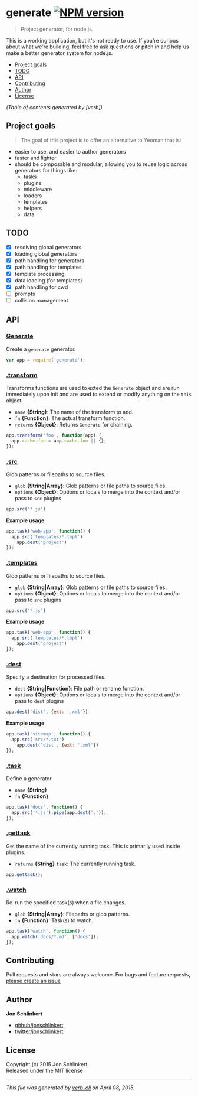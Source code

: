 # generate [![NPM version](https://badge.fury.io/js/generate.svg)](http://badge.fury.io/js/generate)

> Project generator, for node.js.

This is a working application, but it's not ready to use. If you're curious about what we're building, feel free to ask questions or pitch in and help us make a better generator system for node.js.

<!-- toc -->

- [Project goals](#project-goals)
- [TODO](#todo)
- [API](#api)
- [Contributing](#contributing)
- [Author](#author)
- [License](#license)

_(Table of contents generated by [verb])_

<!-- tocstop -->

## Project goals

> The goal of this project is to offer an alternative to Yeoman that is:

+ easier to use, and easier to author generators
+ faster and lighter 
+ should be composable and modular, allowing you to reuse logic across generators for things like:
  - tasks
  - plugins
  - middleware
  - loaders
  - templates
  - helpers
  - data

## TODO

- [x] resolving global generators
- [x] loading global generators
- [x] path handling for generators
- [x] path handling for templates
- [x] template processing
- [x] data loading (for templates)
- [x] path handling for cwd
- [ ] prompts
- [ ] collision management

## API
### [Generate](./index.js#L31)

Create a `generate` generator.

```js
var app = require('generate');
```

### [.transform](./index.js#L59)

Transforms functions are used to exted the `Generate` object and are run immediately upon init and are used to extend or modify anything on the `this` object.

* `name` **{String}**: The name of the transform to add.    
* `fn` **{Function}**: The actual transform function.    
* `returns` **{Object}**: Returns `Generate` for chaining.  

```js
app.transform('foo', function(app) {
  app.cache.foo = app.cache.foo || {};
});
```

### [.src](./index.js#L122)

Glob patterns or filepaths to source files.

* `glob` **{String|Array}**: Glob patterns or file paths to source files.    
* `options` **{Object}**: Options or locals to merge into the context and/or pass to `src` plugins    

```js
app.src('*.js')
```

**Example usage**

```js
app.task('web-app', function() {
  app.src('templates/*.tmpl')
    app.dest('project')
});
```

### [.templates](./index.js#L147)

Glob patterns or filepaths to source files.

* `glob` **{String|Array}**: Glob patterns or file paths to source files.    
* `options` **{Object}**: Options or locals to merge into the context and/or pass to `src` plugins    

```js
app.src('*.js')
```

**Example usage**

```js
app.task('web-app', function() {
  app.src('templates/*.tmpl')
    app.dest('project')
});
```

### [.dest](./index.js#L174)

Specify a destination for processed files.

* `dest` **{String|Function}**: File path or rename function.    
* `options` **{Object}**: Options or locals to merge into the context and/or pass to `dest` plugins    

```js
app.dest('dist', {ext: '.xml'})
```

**Example usage**

```js
app.task('sitemap', function() {
  app.src('src/*.txt')
    app.dest('dist', {ext: '.xml'})
});
```

### [.task](./index.js#L226)

Define a generator.

* `name` **{String}**    
* `fn` **{Function}**    

```js
app.task('docs', function() {
  app.src('*.js').pipe(app.dest('.'));
});
```

### [.gettask](./index.js#L240)

Get the name of the currently running task. This is primarily used inside plugins.

* `returns` **{String}** `task`: The currently running task.  

```js
app.gettask();
```

### [.watch](./index.js#L261)

Re-run the specified task(s) when a file changes.

* `glob` **{String|Array}**: Filepaths or glob patterns.    
* `fn` **{Function}**: Task(s) to watch.    

```js
app.task('watch', function() {
  app.watch('docs/*.md', ['docs']);
});
```

## Contributing
Pull requests and stars are always welcome. For bugs and feature requests, [please create an issue](https://github.com/generate/generate/issues)

## Author

**Jon Schlinkert**

+ [github/jonschlinkert](https://github.com/jonschlinkert)
+ [twitter/jonschlinkert](http://twitter.com/jonschlinkert) 

## License
Copyright (c) 2015 Jon Schlinkert  
Released under the MIT license

***

_This file was generated by [verb-cli](https://github.com/assemble/verb-cli) on April 08, 2015._